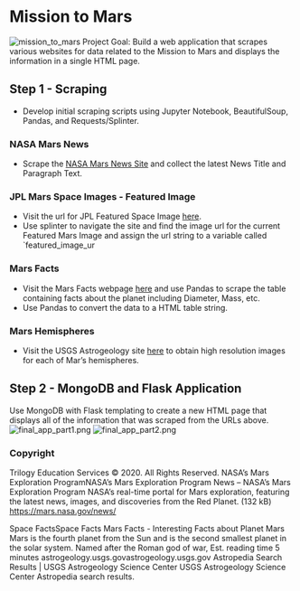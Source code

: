 # Mission to Mars
![mission_to_mars](Images/mission_to_mars.png)
Project Goal: Build a web application that scrapes various websites for data related to the Mission to Mars and displays the information in a single HTML page.
## Step 1 - Scraping
* Develop initial scraping scripts using Jupyter Notebook, BeautifulSoup, Pandas, and Requests/Splinter.
### NASA Mars News
* Scrape the [NASA Mars News Site](https://mars.nasa.gov/news/) and collect the latest News Title and Paragraph Text.
### JPL Mars Space Images - Featured Image
* Visit the url for JPL Featured Space Image [here](https://www.jpl.nasa.gov/spaceimages/?search=&category=Mars).
* Use splinter to navigate the site and find the image url for the current Featured Mars Image and assign the url string to a variable called `featured_image_ur
### Mars Facts
* Visit the Mars Facts webpage [here](https://space-facts.com/mars/) and use Pandas to scrape the table containing facts about the planet including Diameter, Mass, etc.
* Use Pandas to convert the data to a HTML table string.
### Mars Hemispheres
* Visit the USGS Astrogeology site [here](https://astrogeology.usgs.gov/search/results?q=hemisphere+enhanced&k1=target&v1=Mars) to obtain high resolution images for each of Mar’s hemispheres.
## Step 2 - MongoDB and Flask Application
Use MongoDB with Flask templating to create a new HTML page that displays all of the information that was scraped from the URLs above.
![final_app_part1.png](Images/final_app_part1.png)
![final_app_part2.png](Images/final_app_part2.png)
### Copyright
Trilogy Education Services © 2020. All Rights Reserved.
NASA’s Mars Exploration ProgramNASA’s Mars Exploration Program
News  – NASA’s Mars Exploration Program
NASA’s real-time portal for Mars exploration, featuring the latest news, images, and discoveries from the Red Planet. (132 kB)
https://mars.nasa.gov/news/

Space FactsSpace Facts
Mars Facts - Interesting Facts about Planet Mars
Mars is the fourth planet from the Sun and is the second smallest planet in the solar system. Named after the Roman god of war,
Est. reading time
5 minutes
astrogeology.usgs.govastrogeology.usgs.gov
Astropedia Search Results | USGS Astrogeology Science Center
USGS Astrogeology Science Center Astropedia search results.
